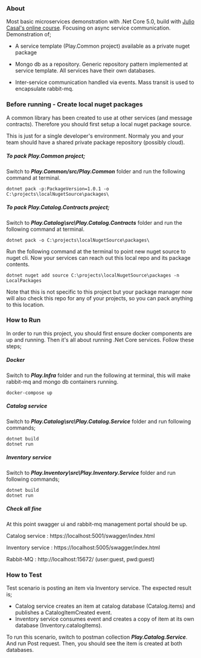 ### About

Most basic microservices demonstration with .Net Core 5.0, build with [Julio Casal's online course](https://www.udemy.com/course/building-microservices-with-net-the-basics/). Focusing on async service communication. Demonstration of;

* A service template (Play.Common project) available as a private nuget package

* Mongo db as a repository. Generic repository pattern implemented at service template. All services have their own databases.

* Inter-service communication handled via events. Mass transit is used to encapsulate rabbit-mq.

### Before running - Create local nuget packages

A common library has been created to use at other services (and message contracts). Therefore you should first setup a local nuget package source.

This is just for a single developer's environment. Normaly you and your team should have a shared private package repository (possibly cloud).
  

##### To pack Play.Common project;

Switch to ***Play.Common/src/Play.Common*** folder and run the following command at terminal.

    dotnet pack -p:PackageVersion=1.0.1 -o C:\projects\localNugetSource\packages\


##### To pack Play.Catalog.Contracts project;

Switch to ***Play.Catalog\src\Play.Catalog.Contracts*** folder and run the following command at terminal.

    dotnet pack -o C:\projects\localNugetSource\packages\

  

Run the following command at the terminal to point new nuget source to nuget cli. Now your services can reach out this local repo and its package contents.

    dotnet nuget add source C:\projects\localNugetSource\packages -n LocalPackages

Note that this is not specific to this project but your package manager now will also check this repo for any of your projects, so you can pack anything to this location.
 
### How to Run
 In order to run this project, you should first ensure docker components are up and running. Then it's all about running .Net Core services. Follow these steps;

##### Docker 
Switch to ***Play.Infra*** folder and run the following at terminal, this will make rabbit-mq and mongo db containers running.

    docker-compose up

##### Catalog service
Switch to ***Play.Catalog\src\Play.Catalog.Service*** folder and run following commands;

    dotnet build 
    dotnet run
 
##### Inventory service
Switch to ***Play.Inventory\src\Play.Inventory.Service*** folder and run following commands;

    dotnet build
    dotnet run

  
##### Check all fine
At this point swagger ui and rabbit-mq management portal should be up.

Catalog service : https://localhost:5001/swagger/index.html

Inventory service : https://localhost:5005/swagger/index.html

Rabbit-MQ          : http://localhost:15672/ (user:guest, pwd:guest)
  
### How to Test

Test scenario is posting an item via Inventory service. The expected result is;

 - Catalog service creates an item at catalog database (Catalog.items)
   and publishes a CatalogItemCreated event.
 - Inventory service consumes event and creates a copy of item at its
   own database (Inventory.catalogItems).

To run this scenario, switch to postman collection ***Play.Catalog.Service***. And run Post request. Then, you should see the item is created at both databases.